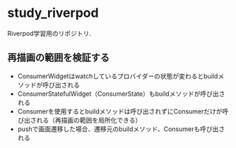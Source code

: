 # study_riverpod

Riverpod学習用のリポジトリ.

## 再描画の範囲を検証する

* ConsumerWidgetはwatchしているプロバイダーの状態が変わるとbuildメソッドが呼び出される
* ConsumerStatefulWidget（ConsumerState）もbuildメソッドが呼び出される
* Consumerを使用するとbuildメソッドは呼び出されずにConsumerだけが呼び出される（再描画の範囲を局所化できる）
* pushで画面遷移した場合、遷移元のbuildメソッド、Consumerも呼び出される
